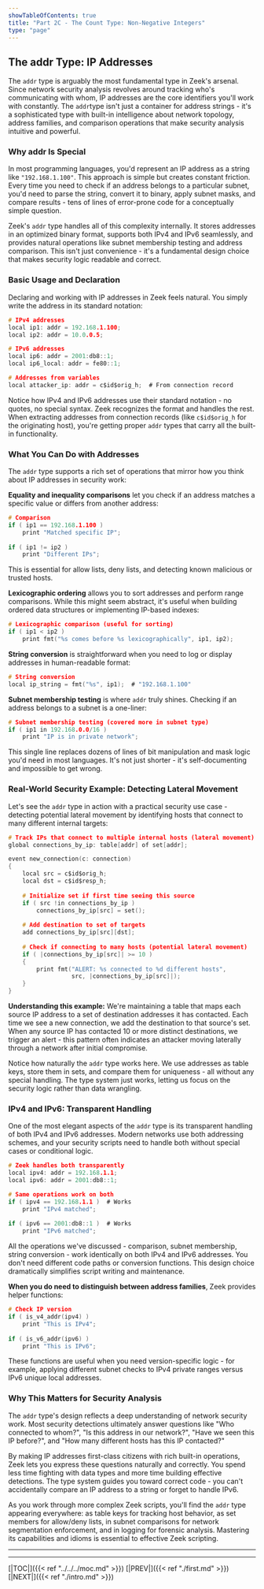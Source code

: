 ```yaml
---
showTableOfContents: true
title: "Part 2C - The Count Type: Non-Negative Integers"
type: "page"
---
```







## The addr Type: IP Addresses

The `addr` type is arguably the most fundamental type in Zeek's arsenal. Since network security analysis revolves around tracking who's communicating with whom, IP addresses are the core identifiers you'll work with constantly. The `addr`type isn't just a container for address strings - it's a sophisticated type with built-in intelligence about network topology, address families, and comparison operations that make security analysis intuitive and powerful.

### Why addr Is Special

In most programming languages, you'd represent an IP address as a string like `"192.168.1.100"`. This approach is simple but creates constant friction. Every time you need to check if an address belongs to a particular subnet, you'd need to parse the string, convert it to binary, apply subnet masks, and compare results - tens of lines of error-prone code for a conceptually simple question.

Zeek's `addr` type handles all of this complexity internally. It stores addresses in an optimized binary format, supports both IPv4 and IPv6 seamlessly, and provides natural operations like subnet membership testing and address comparison. This isn't just convenience - it's a fundamental design choice that makes security logic readable and correct.

### Basic Usage and Declaration

Declaring and working with IP addresses in Zeek feels natural. You simply write the address in its standard notation:

```c
# IPv4 addresses
local ip1: addr = 192.168.1.100;
local ip2: addr = 10.0.0.5;

# IPv6 addresses
local ip6: addr = 2001:db8::1;
local ip6_local: addr = fe80::1;

# Addresses from variables
local attacker_ip: addr = c$id$orig_h;  # From connection record
```

Notice how IPv4 and IPv6 addresses use their standard notation - no quotes, no special syntax. Zeek recognizes the format and handles the rest. When extracting addresses from connection records (like `c$id$orig_h` for the originating host), you're getting proper `addr` types that carry all the built-in functionality.

### What You Can Do with Addresses

The `addr` type supports a rich set of operations that mirror how you think about IP addresses in security work:

**Equality and inequality comparisons** let you check if an address matches a specific value or differs from another address:

```c
# Comparison
if ( ip1 == 192.168.1.100 )
    print "Matched specific IP";
    
if ( ip1 != ip2 )
    print "Different IPs";
```

This is essential for allow lists, deny lists, and detecting known malicious or trusted hosts.

**Lexicographic ordering** allows you to sort addresses and perform range comparisons. While this might seem abstract, it's useful when building ordered data structures or implementing IP-based indexes:

```c
# Lexicographic comparison (useful for sorting)
if ( ip1 < ip2 )
    print fmt("%s comes before %s lexicographically", ip1, ip2);
```

**String conversion** is straightforward when you need to log or display addresses in human-readable format:

```c
# String conversion
local ip_string = fmt("%s", ip1);  # "192.168.1.100"
```

**Subnet membership testing** is where `addr` truly shines. Checking if an address belongs to a subnet is a one-liner:

```c
# Subnet membership testing (covered more in subnet type)
if ( ip1 in 192.168.0.0/16 )
    print "IP is in private network";
```

This single line replaces dozens of lines of bit manipulation and mask logic you'd need in most languages. It's not just shorter - it's self-documenting and impossible to get wrong.

### Real-World Security Example: Detecting Lateral Movement

Let's see the `addr` type in action with a practical security use case - detecting potential lateral movement by identifying hosts that connect to many different internal targets:

```c
# Track IPs that connect to multiple internal hosts (lateral movement)
global connections_by_ip: table[addr] of set[addr];

event new_connection(c: connection)
{
    local src = c$id$orig_h;
    local dst = c$id$resp_h;
    
    # Initialize set if first time seeing this source
    if ( src !in connections_by_ip )
        connections_by_ip[src] = set();
    
    # Add destination to set of targets
    add connections_by_ip[src][dst];
    
    # Check if connecting to many hosts (potential lateral movement)
    if ( |connections_by_ip[src]| >= 10 )
    {
        print fmt("ALERT: %s connected to %d different hosts", 
                  src, |connections_by_ip[src]|);
    }
}
```

**Understanding this example:** We're maintaining a table that maps each source IP address to a set of destination addresses it has contacted. Each time we see a new connection, we add the destination to that source's set. When any source IP has contacted 10 or more distinct destinations, we trigger an alert - this pattern often indicates an attacker moving laterally through a network after initial compromise.

Notice how naturally the `addr` type works here. We use addresses as table keys, store them in sets, and compare them for uniqueness - all without any special handling. The type system just works, letting us focus on the security logic rather than data wrangling.

### IPv4 and IPv6: Transparent Handling

One of the most elegant aspects of the `addr` type is its transparent handling of both IPv4 and IPv6 addresses. Modern networks use both addressing schemes, and your security scripts need to handle both without special cases or conditional logic.

```c
# Zeek handles both transparently
local ipv4: addr = 192.168.1.1;
local ipv6: addr = 2001:db8::1;

# Same operations work on both
if ( ipv4 == 192.168.1.1 )  # Works
    print "IPv4 matched";
    
if ( ipv6 == 2001:db8::1 )  # Works
    print "IPv6 matched";
```

All the operations we've discussed - comparison, subnet membership, string conversion - work identically on both IPv4 and IPv6 addresses. You don't need different code paths or conversion functions. This design choice dramatically simplifies script writing and maintenance.

**When you do need to distinguish between address families**, Zeek provides helper functions:

```c
# Check IP version
if ( is_v4_addr(ipv4) )
    print "This is IPv4";
    
if ( is_v6_addr(ipv6) )
    print "This is IPv6";
```

These functions are useful when you need version-specific logic - for example, applying different subnet checks to IPv4 private ranges versus IPv6 unique local addresses.

### Why This Matters for Security Analysis

The `addr` type's design reflects a deep understanding of network security work. Most security detections ultimately answer questions like "Who connected to whom?", "Is this address in our network?", "Have we seen this IP before?", and "How many different hosts has this IP contacted?"

By making IP addresses first-class citizens with rich built-in operations, Zeek lets you express these questions naturally and correctly. You spend less time fighting with data types and more time building effective detections. The type system guides you toward correct code - you can't accidentally compare an IP address to a string or forget to handle IPv6.

As you work through more complex Zeek scripts, you'll find the `addr` type appearing everywhere: as table keys for tracking host behavior, as set members for allow/deny lists, in subnet comparisons for network segmentation enforcement, and in logging for forensic analysis. Mastering its capabilities and idioms is essential to effective Zeek scripting.

___

---
[|TOC|]({{< ref "../../../moc.md" >}})
[|PREV|]({{< ref "./first.md" >}})
[|NEXT|]({{< ref "./intro.md" >}})

